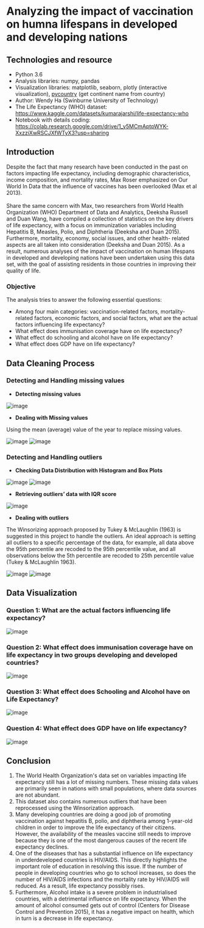 # Analyzing the impact of vaccination on humna lifespans in developed and developing nations
## Technologies and resource
- Python 3.6 
- Analysis libraries: numpy, pandas
- Visualization libraries: matplotlib, seaborn, plotly (interactive visualization), [pycountry](https://github.com/jefftune/pycountry-convert) (get continent name from country)
- Author: Wendy Ha (Swinburne University of Technology)
- The Life Expectancy (WHO) dataset: https://www.kaggle.com/datasets/kumarajarshi/life-expectancy-who
- Notebook with details coding: https://colab.research.google.com/drive/1_y5MCmAptpWYK-XxzziXwRSCJXfWTyX3?usp=sharing
## Introduction
Despite the fact that many research have been conducted in the past on factors impacting life expectancy, including demographic characteristics, income composition, and mortality rates, Max Roser emphasized on Our World In Data that the influence of vaccines has been overlooked (Max et al 2013).
<br/>
<br/>
Share the same concern with Max, two researchers from World Health Organization (WHO) Department of Data and Analytics, Deeksha Russell and Duan Wang, have compiled a collection of statistics on the key drivers of life expectancy, with a focus on immunization variables including Hepatitis B, Measles, Polio, and Diphtheria (Deeksha and Duan 2015). Furthermore, mortality, economy, social issues, and other health- related aspects are all taken into consideration (Deeksha and Duan 2015). As a result, numerous analyses of the impact of vaccination on human lifespans in developed and developing nations have been undertaken using this data set, with the goal of assisting residents in those countries in improving their quality of life.
### Objective
The analysis tries to answer the following essential questions:
- Among four main categories: vaccination-related factors, mortality-related factors, economic factors, and social factors, what are the actual factors
influencing life expectancy?
- What effect does immunisation coverage have on life expectancy?
- What effect do schooling and alcohol have on life expectancy?
- What effect does GDP have on life expectancy?
## Data Cleaning Process
### Detecting and Handling missing values
- **Detecting missing values**

![image](https://user-images.githubusercontent.com/90888090/175796973-03e2ef4c-cbb8-433c-bc02-83fe02c7d79d.png)
- **Dealing with Missing values**

Using the mean (average) value of the year to replace missing values.

![image](https://user-images.githubusercontent.com/90888090/175797061-65c548c4-9a6b-459e-89b2-7cd8c2ab9652.png)
![image](https://user-images.githubusercontent.com/90888090/175797074-74f9ce38-7acb-4945-970b-272480fd7367.png)
### Detecting and Handling outliers
- **Checking Data Distribution with Histogram and Box Plots**

![image](https://user-images.githubusercontent.com/90888090/175797258-33152c11-b621-4f7e-b1b9-cc16637bdd8d.png)
![image](https://user-images.githubusercontent.com/90888090/175797275-b96aacd2-1abf-40a2-a3fc-2d0a75a91398.png)

- **Retrieving outliers’ data with IQR score**

![image](https://user-images.githubusercontent.com/90888090/175797330-51d565b3-f277-45f4-8ef0-c499e9b34593.png)
- **Dealing with outliers**

The Winsorizing approach proposed by Tukey & McLaughlin (1963) is suggested in this project to handle the outliers. An ideal approach is setting all outliers to a specific percentage of the data, for example, all data above the 95th percentile are recoded to the 95th percentile value, and all observations below the 5th percentile are recoded to 25th percentile value (Tukey & McLaughlin 1963).

![image](https://user-images.githubusercontent.com/90888090/175797428-eba82a3d-626f-4d0d-ac08-ffaf1cccf4d8.png)
![image](https://user-images.githubusercontent.com/90888090/175797351-3546d5f3-5285-404d-94ac-418115748b0b.png)
## Data Visualization
### Question 1: What are the actual factors influencing life expectancy?
![image](https://user-images.githubusercontent.com/90888090/175797460-0e8407ca-4d9a-4d30-8177-d999e486d05e.png)
### Question 2: What effect does immunisation coverage have on life expectancy in two groups developing and developed countries?
![image](https://user-images.githubusercontent.com/90888090/175797563-b2b89120-7c88-4365-81e1-90d9b6cb1a09.png)
### Question 3: What effect does Schooling and Alcohol have on Life Expectancy?
![image](https://user-images.githubusercontent.com/90888090/175797738-0f953d00-cf29-42a2-946a-91f84ff7df4f.png)
### Question 4: What effect does GDP have on life expectancy?
![image](https://user-images.githubusercontent.com/90888090/175797764-f94d7be7-2007-4938-938b-7f39bed4e1b3.png)
## Conclusion
1. The World Health Organization's data set on variables impacting life expectancy still has a lot of missing numbers. These missing data values are primarily seen in nations with small populations, where data sources are not abundant.
2. This dataset also contains numerous outliers that have been reprocessed using the Winsorization approach.
3. Many developing countries are doing a good job of promoting vaccination against hepatitis B, polio, and diphtheria among 1-year-old children in order to improve the life expectancy of their citizens. However, the availability of the measles vaccine still needs to improve because they is one of the most dangerous causes of the recent life expectancy declines.
4. One of the diseases that has a substantial influence on life expectancy in underdeveloped countries is HIV/AIDS. This directly highlights the important role of education in resolving this issue. If the number of people in developing countries who go to school increases, so does the number of HIV/AIDS infections and the mortality rate by HIV/AIDS will reduced. As a result, life expectancy possibly rises.
5. Furthermore, Alcohol intake is a severe problem in industrialised countries, with a detrimental influence on life expectancy. When the amount of alcohol consumed gets out of control (Centers for Disease Control and Prevention 2015), it has a negative impact on health, which in turn is a decrease in life expectancy.
